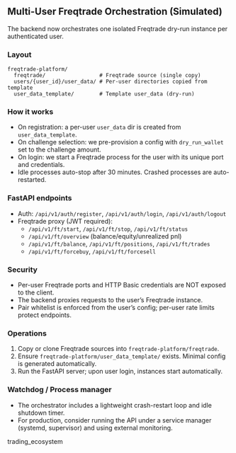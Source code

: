 ## Multi-User Freqtrade Orchestration (Simulated)

The backend now orchestrates one isolated Freqtrade dry-run instance per authenticated user.

### Layout

```
freqtrade-platform/
  freqtrade/                 # Freqtrade source (single copy)
  users/{user_id}/user_data/ # Per-user directories copied from template
  user_data_template/        # Template user_data (dry-run)
```

### How it works

- On registration: a per-user `user_data` dir is created from `user_data_template`.
- On challenge selection: we pre-provision a config with `dry_run_wallet` set to the challenge amount.
- On login: we start a Freqtrade process for the user with its unique port and credentials.
- Idle processes auto-stop after 30 minutes. Crashed processes are auto-restarted.

### FastAPI endpoints

- Auth: `/api/v1/auth/register`, `/api/v1/auth/login`, `/api/v1/auth/logout`
- Freqtrade proxy (JWT required):
  - `/api/v1/ft/start`, `/api/v1/ft/stop`, `/api/v1/ft/status`
  - `/api/v1/ft/overview` (balance/equity/unrealized pnl)
  - `/api/v1/ft/balance`, `/api/v1/ft/positions`, `/api/v1/ft/trades`
  - `/api/v1/ft/forcebuy`, `/api/v1/ft/forcesell`

### Security

- Per-user Freqtrade ports and HTTP Basic credentials are NOT exposed to the client.
- The backend proxies requests to the user’s Freqtrade instance.
- Pair whitelist is enforced from the user’s config; per-user rate limits protect endpoints.

### Operations

1. Copy or clone Freqtrade sources into `freqtrade-platform/freqtrade`.
2. Ensure `freqtrade-platform/user_data_template/` exists. Minimal config is generated automatically.
3. Run the FastAPI server; upon user login, instances start automatically.

### Watchdog / Process manager

- The orchestrator includes a lightweight crash-restart loop and idle shutdown timer.
- For production, consider running the API under a service manager (systemd, supervisor) and using external monitoring.

trading_ecosystem

